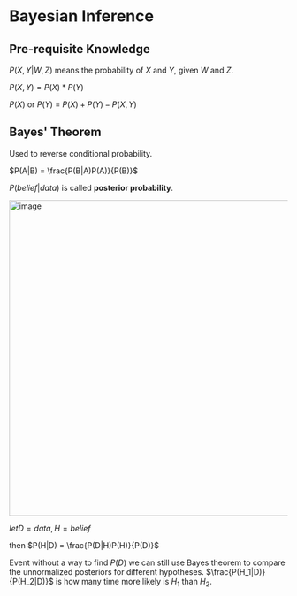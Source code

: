 # Bayesian Inference

## Pre-requisite Knowledge

$P(X,Y|W,Z)$ means the probability of $X$ and $Y$, given $W$ and $Z$.

$P(X,Y) = P(X) * P(Y)$

$P(X)$ or $P(Y)$ = $P(X) + P(Y) - P(X,Y)$

## Bayes' Theorem

Used to reverse conditional probability.

$P(A|B) = \frac{P(B|A)P(A)}{P(B)}$

$P(belief|data)$ is called **posterior probability**.

<img width="571" alt="image" src="https://github.com/user-attachments/assets/f39d3034-a91e-4e83-8f94-1840f49435c5" />

$let D = data, H = belief$ 

then $P(H|D) = \frac{P(D|H)P(H)}{P(D)}$

Event without a way to find $P(D)$ we can still use Bayes theorem to compare the unnormalized posteriors for different hypotheses. $\frac{P(H_1|D)}{P(H_2|D)}$ is how many time more likely is $H_1$ than $H_2$.
